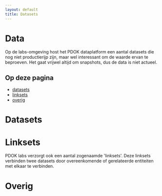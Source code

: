 ```yaml
---
layout: default
title: Datasets
---
```


# Data
Op de labs-omgeving host het PDOK dataplatform een aantal datasets die nog niet productierijp zijn, maar wel interessant om de waarde ervan te beproeven. Het gaat vrijwel altijd om snapshots, dus de data is niet actueel.

## Op deze pagina
- [datasets](#dataset-showcases)
- [linksets](#linkset-showcases)
- [overig](#overig-showcases)

<div>
<h1>Datasets</h1>
<div id='dataset-showcases' style='width: 100%;'></div>
</div>

<div>
<h1>Linksets</h1>
PDOK labs verzorgt ook een aantal zogenaamde 'linksets'. Deze linksets verbinden twee datasets door overeenkomende of gerelateerde entiteiten met elkaar te verbinden.
<div id='linkset-showcases'></div>
</div>

<div>
<h1>Overig</h1>
<div id='overig-showcases'></div>
<script src='/assets/js/datasets.js'></script>
</div>